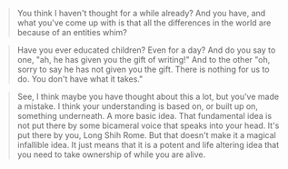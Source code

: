 >You think I haven't thought for a while already? And you have, and what you've come up with is that all the differences in the world are because of an entities whim? 

>Have you ever educated children? Even for a day? And do you say to one, "ah, he has given you the gift of writing!" And to the other "oh, sorry to say he has not given you the gift. There is nothing for us to do. You don't have what it takes." 

>See, I think maybe you have thought about this a lot, but you've made a mistake. I think your understanding is based on, or built up on, something underneath. A more basic idea. That fundamental idea is not put there by some bicameral voice that speaks into your head. It's put there by you, Long Shih Rome. But that doesn't make it a magical infallible idea. It just means that it is a potent and life altering idea that you need to take ownership of while you are alive.